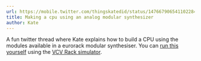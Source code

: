 ```yaml
---
url: https://mobile.twitter.com/thingskatedid/status/1476679065411022849
title: Making a cpu using an analog modular synthesizer
author: Kate
---
```


A fun twitter thread where Kate explains how to build a CPU using the modules available in a eurorack modular synthesiser. You can [run this yourself](https://github.com/katef/eurorack-cpu) using the [VCV Rack simulator](https://vcvrack.com/).
